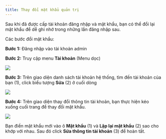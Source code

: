 ```yaml
---
title: Thay đổi mật khẩu quản trị
---
```


Sau khi đã được cấp tài khoản đăng nhập và mật khẩu, bạn có thể đổi lại mật khẩu để dễ ghi nhớ trong những lần đăng nhập sau.
 
Các bước đổi mật khẩu:
 
**Bước 1:** Đăng nhập vào tài khoản admin

**Bước 2:** Truy cập menu **Tài khoản** (Menu dọc)

![](/images/system/doi-mat-khau-quan-tri.png)
 
**Bước 3:** Trên giao diện danh sách tài khoản hệ thống, tìm đến tài khoản của bạn (1), click biểu tượng **Sửa** (2) ở cuối dòng

![](/images/system/doi-mat-khau-quan-tri-1.png)

**Bước 4:** Trên giao diện thay đổi thông tin tài khoản, bạn thực hiện kéo xuống cuối trang để thay đổi mật khẩu.

![](/images/system/doi-mat-khau-quan-tri-2.png) 

Bạn điền mật khẩu mới vào ô **Mật khẩu** (1) và **Lặp lại mật khẩu** (2) sao cho khớp với nhau. Sau đó click **Sửa thông tin tài khoản** (3) để hoàn tất. 